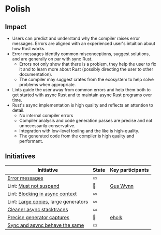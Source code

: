 # Polish

## Impact

* Users can predict and understand why the compiler raises error messages. Errors are aligned with an experienced user's intuition about how Rust works.
* Error messages identify common misconceptions, suggest solutions, and are generally on par with sync Rust.
  * Errors not only show that there is a problem, they help the user to fix it and to learn more about Rust (possibly directing the user to other documentation).
  * The compiler may suggest crates from the ecosystem to help solve problems when appropriate.
* Lints guide the user away from common errors and help them both to get started with async Rust and to maintain async Rust programs over time.
* Rust's async implementation is high quality and reflects an attention to detail.
  * No internal compiler errors
  * Compiler analysis and code generation passes are precise and not unnecessarily conservative.
  * Integration with low-level tooling and the like is high-quality.
  * The generated code from the compiler is high quality and performant.

## Initiatives

| Initiative                                 | State | Key participants |
| ---                                        | ---   | --- |
| [Error messages]                           | 💤    | |
| Lint: [Must not suspend]                   | 🦀    | [Gus Wynn] |
| Lint: [Blocking in async context]          | 💤    | |
| Lint: [Large copies], large generators     | 💤    | |
| [Cleaner async stacktraces]                | 💤    | |
| [Precise generator captures]               | 🦀    | [eholk] |
| [Sync and async behave the same]           | 💤    | |

[eholk]: https://github.com/eholk/
[Lang team]: https://www.rust-lang.org/governance/teams/lang
[Blocking in async context]: ./polish/lint_blocking_fns.md
[Large copies]: ./polish/lint_large_copies.md
[Must not suspend]: ./polish/lint_must_not_suspend.md
[RFC]: https://rust-lang.github.io/rfcs/3014-must-not-suspend-lint.html
[Precise generator captures]: ./polish/precise_generator_captures.md
[Gus Wynn]: https://github.com/guswynn
[Error messages]: ./polish/error_messages.md
[Cleaner async stacktraces]: ./polish/stacktraces.md
[Sync and async behave the same]: ./polish/sync_and_async.md
